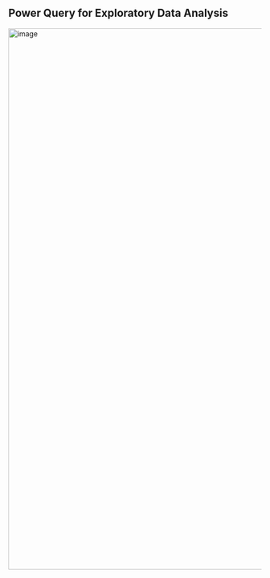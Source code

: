 ## Power Query for Exploratory Data Analysis
<img width="1920" height="1074" alt="image" src="https://github.com/user-attachments/assets/422277fc-bfce-451e-b06f-286706cea803" />
